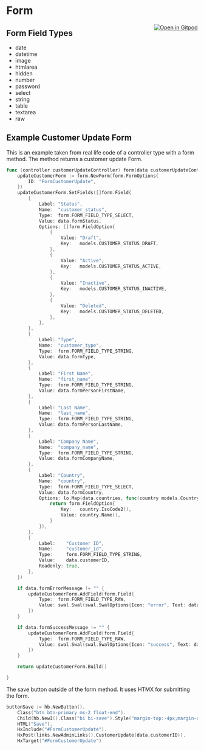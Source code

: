 # Form

<a href="https://gitpod.io/#https://github.com/gouniverse/form" target="_blank" style="float:right;"><img src="https://gitpod.io/button/open-in-gitpod.svg" alt="Open in Gitpod" loading="lazy"></a>

## Form Field Types

- date
- datetime
- image
- htmlarea
- hidden
- number
- password
- select
- string
- table
- textarea
- raw

## Example Customer Update Form

This is an example taken from real life code of a controller type with a form method. The method returns a customer update Form.

```go
func (controller customerUpdateController) form(data customerUpdateControllerData) *hb.Tag {
	updateCustomerForm := form.NewForm(form.FormOptions{
		ID: "FormCustomerUpdate",
	})
	updateCustomerForm.SetFields([]form.Field{
		{
			Label: "Status",
			Name:  "customer_status",
			Type:  form.FORM_FIELD_TYPE_SELECT,
			Value: data.formStatus,
			Options: []form.FieldOption{
				{
					Value: "Draft",
					Key:   models.CUSTOMER_STATUS_DRAFT,
				},
				{
					Value: "Active",
					Key:   models.CUSTOMER_STATUS_ACTIVE,
				},
				{
					Value: "Inactive",
					Key:   models.CUSTOMER_STATUS_INACTIVE,
				},
				{
					Value: "Deleted",
					Key:   models.CUSTOMER_STATUS_DELETED,
				},
			},
		},
		{
			Label: "Type",
			Name:  "customer_type",
			Type:  form.FORM_FIELD_TYPE_STRING,
			Value: data.formType,
		},
		{
			Label: "First Name",
			Name:  "first_name",
			Type:  form.FORM_FIELD_TYPE_STRING,
			Value: data.formPersonFirstName,
		},
		{
			Label: "Last Name",
			Name:  "last_name",
			Type:  form.FORM_FIELD_TYPE_STRING,
			Value: data.formPersonLastName,
		},
		{
			Label: "Company Name",
			Name:  "company_name",
			Type:  form.FORM_FIELD_TYPE_STRING,
			Value: data.formCompanyName,
		},
		{
			Label: "Country",
			Name:  "country",
			Type:  form.FORM_FIELD_TYPE_SELECT,
			Value: data.formCountry,
			Options: lo.Map(data.countries, func(country models.Country, _ int) form.FieldOption {
				return form.FieldOption{
					Key:   country.IsoCode2(),
					Value: country.Name(),
				}
			}),
		},
		{
			Label:    "Customer ID",
			Name:     "customer_id",
			Type:     form.FORM_FIELD_TYPE_STRING,
			Value:    data.customerID,
			Readonly: true,
		},
	})

	if data.formErrorMessage != "" {
		updateCustomerForm.AddField(form.Field{
			Type:  form.FORM_FIELD_TYPE_RAW,
			Value: swal.Swal(swal.SwalOptions{Icon: "error", Text: data.formErrorMessage}),
		})
	}

	if data.formSuccessMessage != "" {
		updateCustomerForm.AddField(form.Field{
			Type:  form.FORM_FIELD_TYPE_RAW,
			Value: swal.Swal(swal.SwalOptions{Icon: "success", Text: data.formSuccessMessage}),
		})
	}

	return updateCustomerForm.Build()

}
```
The save button outside of the form method. It uses HTMX for submitting the form.

```go
buttonSave := hb.NewButton().
	Class("btn btn-primary ms-2 float-end").
	Child(hb.NewI().Class("bi bi-save").Style("margin-top:-4px;margin-right:8px;font-size:16px;")).
	HTML("Save").
	HxInclude("#FormCustomerUpdate").
	HxPost(links.NewAdminLinks().CustomerUpdate(data.customerID)).
	HxTarget("#FormCustomerUpdate")
```
